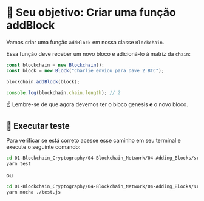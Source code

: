 # 🏁 Seu objetivo: Criar uma função addBlock

Vamos criar uma função `addBlock` em nossa classe `Blockchain`.

Essa função deve receber um novo bloco e adicioná-lo à matriz da `chain`:

```javascript
const blockchain = new Blockchain();
const block = new Block("Charlie enviou para Dave 2 BTC");

blockchain.addBlock(block);

console.log(blockchain.chain.length); // 2
```

☝ Lembre-se de que agora devemos ter o bloco genesis **e** o novo bloco.

## 🧪 Executar teste

Para verificar se está correto acesse esse caminho em seu terminal e execute o seguinte comando:

```bash
cd 01-Blockchain_Cryptography/04-Blockchain_Network/04-Adding_Blocks/src
yarn test
```

ou 

```bash
cd 01-Blockchain_Cryptography/04-Blockchain_Network/04-Adding_Blocks/src
yarn mocha ./test.js
```